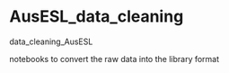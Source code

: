 # AusESL_data_cleaning
data_cleaning_AusESL

notebooks to convert the raw data into the library format
